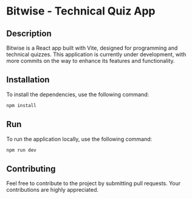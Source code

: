 # Bitwise - Technical Quiz App

## Description
Bitwise is a React app built with Vite, designed for programming and technical quizzes. This application is currently under development, with more commits on the way to enhance its features and functionality.

## Installation
To install the dependencies, use the following command:
```bash
npm install
```

## Run
To run the application locally, use the following command:
```bash
npm run dev
```

## Contributing
Feel free to contribute to the project by submitting pull requests. Your contributions are highly appreciated.
